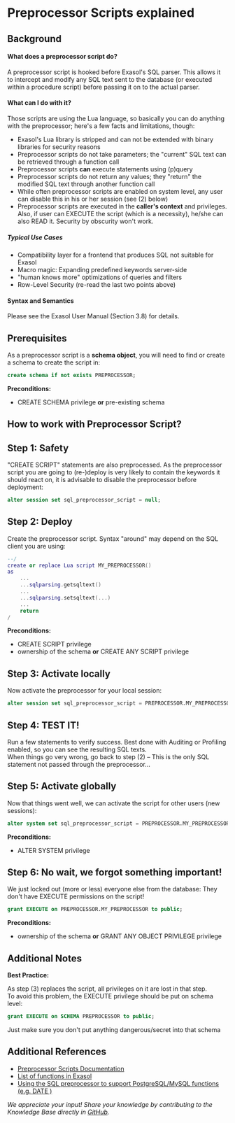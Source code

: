 # Preprocessor Scripts explained 
## Background

#### What does a preprocessor script do?

A preprocessor script is hooked before Exasol's SQL parser. This allows it to intercept and modify any SQL text sent to the database (or executed within a procedure script) before passing it on to the actual parser.

#### What can I do with it?

Those scripts are using the Lua language, so basically you can do anything with the preprocessor; here's a few facts and limitations, though:

* Exasol's Lua library is stripped and can not be extended with binary libraries for security reasons
* Preprocessor scripts do not take parameters; the "current" SQL text can be retrieved through a function call
* Preprocessor scripts **can** execute statements using (p)query
* Preprocessor scripts do not return any values; they "return" the modified SQL text through another function call
* While often preprocessor scripts are enabled on system level, any user can disable this in his or her session (see (2) below)
* Preprocessor scripts are executed in the **caller's context** and privileges. Also, if user can EXECUTE the script (which is a necessity), he/she can also READ it. Security by obscurity won't work.

##### Typical Use Cases

* Compatibility layer for a frontend that produces SQL not suitable for Exasol
* Macro magic: Expanding predefined keywords server-side
* "human knows more" optimizations of queries and filters
* Row-Level Security (re-read the last two points above)

#### Syntax and Semantics

Please see the Exasol User Manual (Section 3.8) for details.

## Prerequisites

As a preprocessor script is a **schema object**, you will need to find or create a schema to create the script in:


```sql
create schema if not exists PREPROCESSOR; 
```
**Preconditions:**

* CREATE SCHEMA privilege **or** pre-existing schema

## How to work with Preprocessor Script?

## Step 1: Safety

"CREATE SCRIPT" statements are also preprocessed. As the preprocessor script you are going to (re-)deploy is very likely to contain the keywords it should react on, it is advisable to disable the preprocessor before deployment:


```sql
alter session set sql_preprocessor_script = null; 
```
## Step 2: Deploy

Create the preprocessor script. Syntax "around" may depend on the SQL client you are using:


```lua
--/
create or replace Lua script MY_PREPROCESSOR()
as
    ...
    ...sqlparsing.getsqltext()
    ...
    ...sqlparsing.setsqltext(...)
    ...
    return
/
```
**Preconditions:**

* CREATE SCRIPT privilege
* ownership of the schema **or** CREATE ANY SCRIPT privilege

## Step 3: Activate locally

Now activate the preprocessor for your local session:


```sql
alter session set sql_preprocessor_script = PREPROCESSOR.MY_PREPROCESSOR; 
```
## Step 4: TEST IT!

Run a few statements to verify success. Best done with Auditing or Profiling enabled, so you can see the resulting SQL texts.  
When things go very wrong, go back to step (2) – This is the only SQL statement not passed through the preprocessor...

## Step 5: Activate globally

Now that things went well, we can activate the script for other users (new sessions):


```sql
alter system set sql_preprocessor_script = PREPROCESSOR.MY_PREPROCESSOR; 
```
**Preconditions:**

* ALTER SYSTEM privilege

## Step 6: No wait, we forgot something important!

We just locked out (more or less) everyone else from the database: They don't have EXECUTE permissions on the script!


```sql
grant EXECUTE on PREPROCESSOR.MY_PREPROCESSOR to public; 
```
**Preconditions:**

* ownership of the schema **or** GRANT ANY OBJECT PRIVILEGE privilege

## Additional Notes

**Best Practice:**

As step (3) replaces the script, all privileges on it are lost in that step.  
To avoid this problem, the EXECUTE privilege should be put on schema level:


```sql
grant EXECUTE on SCHEMA PREPROCESSOR to public; 
```
Just make sure you don't put anything dangerous/secret into that schema

## Additional References

* [Preprocessor Scripts Documentation](https://docs.exasol.com/database_concepts/sql_preprocessor.htm)
* [List of functions in Exasol](https://docs.exasol.com/sql_references/functions/all_functions.htm)
* [Using the SQL preprocessor to support PostgreSQL/MySQL functions (e.g. DATE )](https://exasol.my.site.com/s/article/Using-the-SQL-preprocessor-to-support-PostgreSQL-MySQL-functions-e-g-DATE)

*We appreciate your input! Share your knowledge by contributing to the Knowledge Base directly in [GitHub](https://github.com/exasol/public-knowledgebase).* 